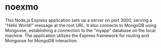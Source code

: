 # noexmo
This Node.js Express application sets up a server on port 3000, serving a "Hello World!" message at the root URL. It also connects to MongoDB using Mongoose, establishing a connection to the "myapp" database on the local machine. The application utilizes the Express framework for routing and Mongoose for MongoDB interaction.
